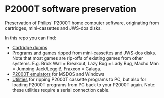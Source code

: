 # P2000T software preservation

Preservation of Philips' P2000T home computer software, originating from cartridges, mini-cassettes and JWS-dos disks.

In this repo you can find:

* [Cartridge dumps](/cartridges/)
* [Programs and games](/tapes/) ripped from mini-cassettes and JWS-dos disks. Note that most games are rip-offs of existing games from other systems. E.g. Brick Wall = Breakout, Lazy Bug = Lady Bug, Macho Man = Jumping Jack/Leggit!, Fraxxon = Galaga.
* [P2000T emulators](/emulators/) for MSDOS and Windows
* [Utilities](/utilities/) for ripping P2000T cassette programs to PC, but also for loading P2000T programs from PC back to your P2000T again. Note: these utilities require a serial connection cable.
